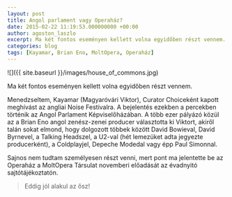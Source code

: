 ```yaml
---
layout: post
title: Angol parlament vagy Operaház?
date: 2015-02-22 11:19:53.000000000 +00:00
author: agoston_laszlo
excerpt: Ma két fontos eseményen kellett volna egyidőben részt vennem. Menedzseltem, Kayamar (Magyaróvári Viktor), Curator Choiceként kapott meghívást az angliai Noise Festivalra. A bejelentés ezekben a percekben történik az Angol Parlament Képviselőházában. Sajnos nem tudtam személyesen részt venni, mert pont ma jelentette be az Operaház a MoltOpera Társulat novemberi előadását az évadnyitó sajtótájékoztatón. Eddig jól alakul az ősz!
categories: blog
tags: [Kayamar, Brian Eno, MoltOpera, Operaház]
---
```


![]({{ site.baseurl }}/images/house_of_commons.jpg)

Ma két fontos eseményen kellett volna egyidőben részt vennem.

Menedzseltem, Kayamar (Magyaróvári Viktor), Curator Choiceként kapott meghívást az angliai Noise Festivalra. A bejelentés ezekben a percekben történik az Angol Parlament Képviselőházában. A több ezer pályázó közül az a Brian Eno angol zenész-zenei producer választotta ki Viktort, akiről talán sokat elmond, hogy dolgozott többek között David Bowieval, David Byrnevel, a Talking Headszel, a U2-val (hét lemezüket adta jegyezte producerként), a Coldplayjel, Depeche Modedal vagy épp Paul Simonnal.

Sajnos nem tudtam személyesen részt venni, mert pont ma jelentette be az Operaház a MoltOpera Társulat novemberi előadását az évadnyitó sajtótájékoztatón.

> Eddig jól alakul az ősz!
